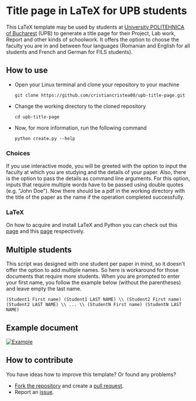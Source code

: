 # Title page in LaTeX for UPB students

This LaTeX template may be used by students at [University POLITEHNICA of Bucharest](https://upb.ro/en/) (UPB) to generate a title page for their Project, Lab work, Report and other kinds of schoolwork. It offers the option to choose the faculty you are in and between four languages (Romanian and English for all students and French and German for FILS students).

## How to use

- Open your Linux terminal and clone your repository to your machine

  ```shell
  git clone https://github.com/cristiancristea00/upb-title-page.git
  ```

- Change the working directory to the cloned repository

  ```shell
  cd upb-title-page
  ```

- Now, for more information, run the following command

  ```shell
  python create.py --help
  ```

### Choices

If you use interactive mode, you will be greeted with the option to input the faculty at which you are studying and the details of your paper. Also, there is the option to pass the details as command line arguments. For this option, inputs that require multiple words have to be passed using double quotes (e.g. "John Doe"). Now there should be a pdf in the working directory with the title of the paper as the name if the operation completed successfully.

### LaTeX

On how to acquire and install LaTeX and Python you can check out this [page](https://www.tug.org/texlive/quickinstall.html) and this [page](https://www.python.org/) respectively.

## Multiple students

This script was designed with one student per paper in mind, so it doesn't offer the option to add multiple names. So here is workaround for those documents that require more students. When you are prompted to enter your first name, you follow the example below (without the parentheses) and leave empty the last name.

```
(Student1 First name) (Student1 LAST NAME) \\ (Student2 First name) (Student2 LAST NAME) \\ ... \\ (StudentN First name) (StudentN LAST NAME)
```

## Example document

[![Example](https://raw.githubusercontent.com/cristiancristea00/upb-title-page/main/example/example.png)](https://github.com/cristiancristea00/upb-title-page/blob/main/example/example.pdf)

## How to contribute

You have ideas how to improve this template?
Or found any problems?

- [Fork the repository](https://help.github.com/articles/fork-a-repo/) and create a [pull request](https://help.github.com/articles/creating-a-pull-request-from-a-fork/).
- Report an [issue](https://github.com/cristiancristea00/upb-title-page/issues).
